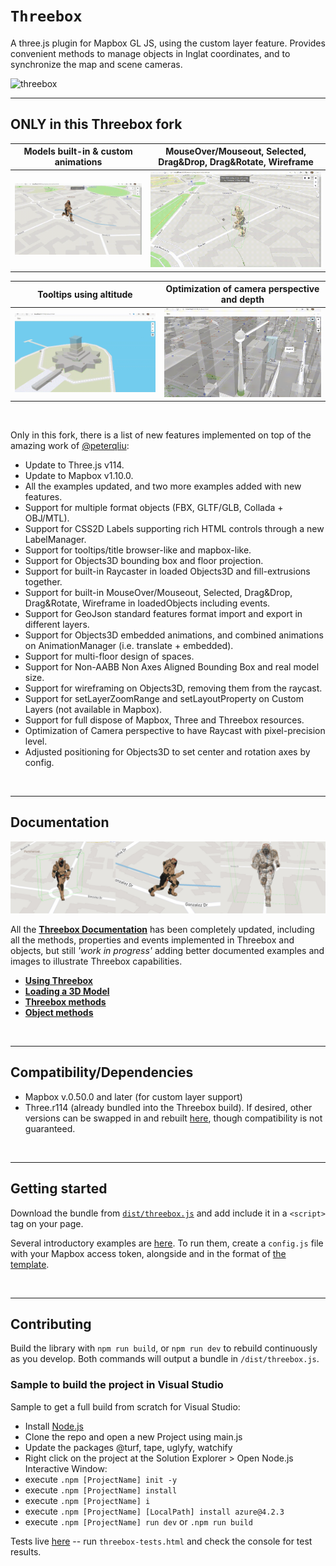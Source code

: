 # `Threebox`

A three.js plugin for Mapbox GL JS, using the custom layer feature. Provides convenient methods to manage objects in lnglat coordinates, and to synchronize the map and scene cameras.

<img alt="threebox" src="docs/gallery.jpg">

<br>

- - -

## ONLY in this Threebox fork

|Models built-in & custom animations |MouseOver/Mouseout, Selected, Drag&Drop, Drag&Rotate, Wireframe 
|---------|-----------------------
|<img alt="threebox" src="./docs/AnimationVideo.gif" width="100%">|<img alt="threebox" src="./docs/Wireframes.gif" width="100%" >

|Tooltips using altitude|Optimization of camera perspective and depth
|----------|-------
|<img alt="threebox" src="./docs/LabelsOnHeight.gif" width="100%">|<img alt="threebox" src="./docs/Depth.gif" width="100%">

<br>

Only in this fork, there is a list of new features implemented on top of the amazing work of [@peterqliu](https://github.com/peterqliu/threebox/):
- Update to Three.js v114.
- Update to Mapbox v1.10.0.
- All the examples updated, and two more examples added with new features.
- Support for multiple format objects (FBX, GLTF/GLB, Collada + OBJ/MTL).
- Support for CSS2D Labels supporting rich HTML controls through a new LabelManager.
- Support for tooltips/title browser-like and mapbox-like.
- Support for Objects3D bounding box and floor projection.
- Support for built-in Raycaster in loaded Objects3D and fill-extrusions together.
- Support for built-in MouseOver/Mouseout, Selected, Drag&Drop, Drag&Rotate, Wireframe in loadedObjects including events.
- Support for GeoJson standard features format import and export in different layers.
- Support for Objects3D embedded animations, and combined animations on AnimationManager (i.e. translate + embedded).
- Support for multi-floor design of spaces.
- Support for Non-AABB Non Axes Aligned Bounding Box and real model size. 
- Support for wireframing on Objects3D, removing them from the raycast.
- Support for setLayerZoomRange and setLayoutProperty on Custom Layers (not available in Mapbox).
- Support for full dispose of Mapbox, Three and Threebox resources.
- Optimization of Camera perspective to have Raycast with pixel-precision level.
- Adjusted positioning for Objects3D to set center and rotation axes by config.

<br>

- - -

## Documentation
<img alt="threebox" src="docs/SoldierAnimation.jpg">

All the [**Threebox Documentation**](/docs/Threebox.md) has been completely updated, including all the methods, properties and events implemented in Threebox and objects, but still *'work in progress'* adding better documented examples and images to illustrate Threebox capabilities.
- [**Using Threebox**](/docs/Threebox.md#using-threebox)
- [**Loading a 3D Model**](/docs/Threebox.md#loading-a-3d-model)
- [**Threebox methods**](/docs/Threebox.md#threebox-methods)
- [**Object methods**](/docs/Threebox.md#object-methods)

<br>

- - -

## Compatibility/Dependencies

- Mapbox v.0.50.0 and later (for custom layer support)
- Three.r114 (already bundled into the Threebox build). If desired, other versions can be swapped in and rebuilt [here](https://github.com/jscastro76/threebox/blob/master/src/three.js), though compatibility is not guaranteed.


<br>

- - -

## Getting started

Download the bundle from [`dist/threebox.js`](dist/threebox.js) and add include it in a `<script>` tag on your page.

Several introductory examples are [here](https://github.com/jscastro76/threebox/tree/master/examples). To run them, create a `config.js` file with your Mapbox access token, alongside and in the format of [the template](https://github.com/jscastro76/threebox/blob/master/examples/config_template.js).


<br>

- - -

## Contributing

Build the library with `npm run build`, or `npm run dev` to rebuild continuously as you develop. 
Both commands will output a bundle in `/dist/threebox.js`.

### Sample to build the project in Visual Studio
Sample to get a full build from scratch for Visual Studio:
- Install [Node.js](https://nodejs.org/en/) 
- Clone the repo and open a new Project using main.js
- Update the packages @turf, tape, uglyfy, watchify
- Right click on the project at the Solution Explorer > Open Node.js Interactive Window:
- execute `.npm [ProjectName] init -y`
- execute `.npm [ProjectName] install`
- execute `.npm [ProjectName] i`
- execute `.npm [ProjectName] [LocalPath] install azure@4.2.3`
- execute `.npm [ProjectName] run dev` or `.npm run build
`

Tests live [here](/tests) -- run `threebox-tests.html` and check the console for test results.


